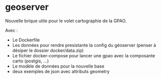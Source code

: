 # geoserver

Nouvelle brique utile pour le volet cartographie de la GPAO.

Avec :
* Le Dockerfile
* Les données pour rendre presistante la config du géoserver (penser à désiper le dossier docker/data.zip)
* Le fichier docker-compose pour lancer une gpao avec la composante carto (postgis, ...)
* Le modèle de données pour la nouvelle base
* deux exemples de json avec attributs geometry
